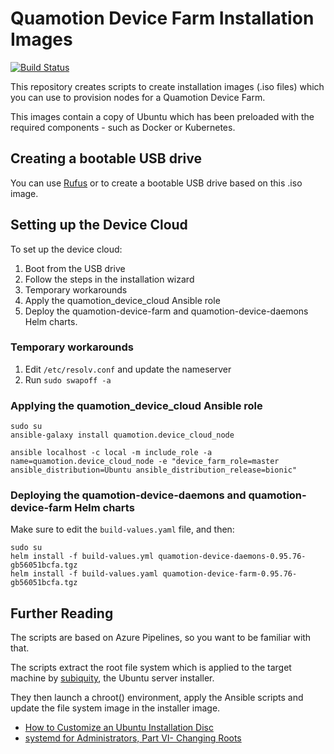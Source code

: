 # Quamotion Device Farm Installation Images
[![Build Status](https://dev.azure.com/qmfrederik/device-cloud-image/_apis/build/status/quamotion.device-cloud-image?branchName=master)](https://dev.azure.com/qmfrederik/device-cloud-image/_build/latest?definitionId=5?branchName=master)

This repository creates scripts to create installation images (.iso files) which you can use to provision
nodes for a Quamotion Device Farm.

This images contain a copy of Ubuntu which has been preloaded with the required components - such as Docker
or Kubernetes.

## Creating a bootable USB drive

You can use [Rufus](https://rufus.ie/) or to create a bootable USB drive based on this .iso image.

## Setting up the Device Cloud

To set up the device cloud:

1. Boot from the USB drive
2. Follow the steps in the installation wizard
3. Temporary workarounds
4. Apply the quamotion_device_cloud Ansible role
5. Deploy the quamotion-device-farm and quamotion-device-daemons Helm charts.

### Temporary workarounds

1. Edit `/etc/resolv.conf` and update the nameserver
2. Run `sudo swapoff -a`

### Applying the quamotion_device_cloud Ansible role

```
sudo su
ansible-galaxy install quamotion.device_cloud_node

ansible localhost -c local -m include_role -a name=quamotion.device_cloud_node -e "device_farm_role=master ansible_distribution=Ubuntu ansible_distribution_release=bionic"
```

### Deploying the quamotion-device-daemons and quamotion-device-farm Helm charts

Make sure to edit the `build-values.yaml` file, and then:

```
sudo su
helm install -f build-values.yml quamotion-device-daemons-0.95.76-gb56051bcfa.tgz
helm install -f build-values.yaml quamotion-device-farm-0.95.76-gb56051bcfa.tgz
```

## Further Reading

The scripts are based on Azure Pipelines, so you want to be familiar with that.

The scripts extract the root file system which is applied to the target machine by
[subiquity](https://github.com/CanonicalLtd/subiquity), the Ubuntu server installer.

They then launch a chroot() environment, apply the Ansible scripts and update the file system
image in the installer image.

* [How to Customize an Ubuntu Installation Disc](https://nathanpfry.com/how-to-customize-an-ubuntu-installation-disc/)
* [systemd for Administrators, Part VI- Changing Roots](http://0pointer.de/blog/projects/changing-roots)
